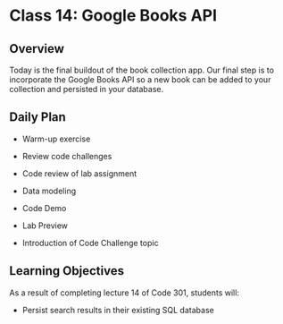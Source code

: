 # Class 14: Google Books API

## Overview

Today is the final buildout of the book collection app. Our final step is to incorporate the Google Books API so a new book can be added to your collection and persisted in your database.

## Daily Plan

- Warm-up exercise
- Review code challenges
- Code review of lab assignment
- Data modeling

- Code Demo
- Lab Preview
- Introduction of Code Challenge topic

## Learning Objectives

As a result of completing lecture 14 of Code 301, students will:

- Persist search results in their existing SQL database
